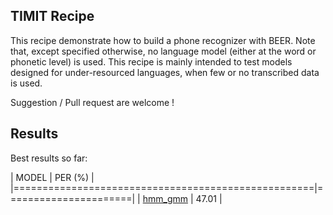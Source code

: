 TIMIT Recipe
-----------

This recipe demonstrate how to build a phone recognizer with BEER.
Note that, except specified otherwise, no language model (either
at the word or phonetic level) is used. This recipe is mainly
intended to test models designed for under-resourced languages, when
few or no transcribed data is used.

Suggestion / Pull request are welcome !


Results
-------

Best results so far:

| MODEL                                              | PER (%)              |
|====================================================|======================|
| [hmm_gmm](conf/hmm_gmm)                            | 47.01                |

